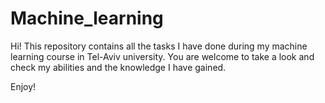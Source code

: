 # Machine_learning

Hi!
This repository contains all the tasks I have done during my machine learning course in Tel-Aviv university.
You are welcome to take a look and check my abilities and the knowledge I have gained.

Enjoy!
